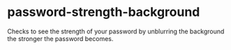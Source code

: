 # password-strength-background
Checks to see the strength of your password by unblurring the background the stronger the password becomes.
